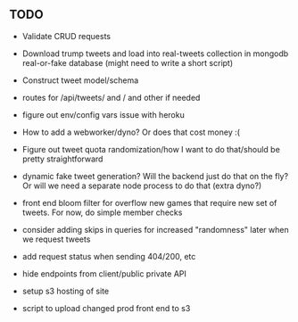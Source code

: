 ## TODO
 - Validate CRUD requests
 - Download trump tweets and load into real-tweets collection in mongodb real-or-fake database (might need to write a short script)
 - Construct tweet model/schema
 - routes for /api/tweets/ and / and other if needed
 - figure out env/config vars issue with heroku
 - How to add a webworker/dyno? Or does that cost money :(
 - Figure out tweet quota randomization/how I want to do that/should be pretty straightforward
 - dynamic fake tweet generation? Will the backend just do that on the fly? Or will we need a separate node process to do that (extra dyno?)

 - front end bloom filter for overflow new games that require new set of tweets. For now, do simple member checks

 - consider adding skips in queries for increased "randomness" later when we request tweets
 - add request status when sending 404/200, etc
 - hide endpoints from client/public private API

 - setup s3 hosting of site
 - script to upload changed prod front end to s3